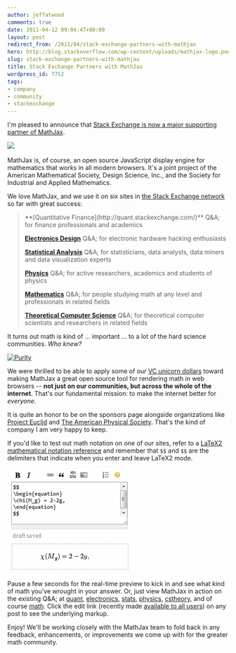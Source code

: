 ```yaml
---
author: jeffatwood
comments: true
date: 2011-04-12 09:04:47+00:00
layout: post
redirect_from: /2011/04/stack-exchange-partners-with-mathjax
hero: http://blog.stackoverflow.com/wp-content/uploads/mathjax-logo.png
slug: stack-exchange-partners-with-mathjax
title: Stack Exchange Partners with MathJax
wordpress_id: 7752
tags:
- company
- community
- stackexchange
---
```


I'm pleased to announce that [Stack Exchange is now a major supporting partner of MathJax](http://www.mathjax.org/sponsors/).

[![](http://blog.stackoverflow.com/wp-content/uploads/mathjax-logo.png)](http://www.mathjax.org)

MathJax is, of course, an open source JavaScript display engine for mathematics that works in all modern browsers. It's a joint project of the American Mathematical Society, Design Science, Inc., and the Society for Industrial and Applied Mathematics.

We love MathJax, and we use it on six sites in [the Stack Exchange network](http://stackexchange.com/sites) so far with great success:



<blockquote>
**[Quantitative Finance](http://quant.stackexchange.com/)**
Q&A; for finance professionals and academics

**[Electronics Design](http://electronics.stackexchange.com/)**
Q&A; for electronic hardware hacking enthusiasts

**[Statistical Analysis](http://stats.stackexchange.com/)**
Q&A; for statisticians, data analysts, data miners and data visualization experts

**[Physics](http://physics.stackexchange.com/)**
Q&A; for active researchers, academics and students of physics

**[Mathematics](http://math.stackexchange.com/)**
Q&A; for people studying math at any level and professionals in related fields

**[Theoretical Computer Science](http://cstheory.stackexchange.com/)**
Q&A; for theoretical computer scientists and researchers in related fields
</blockquote>



It turns out math is kind of ... important ... to a lot of the hard science communities. _Who knew?_

[![Purity](http://blog.stackoverflow.com/wp-content/uploads/xkcd-fields-arranged-by-purity.png)](http://xkcd.com/435/)

We were thrilled to be able to apply some of our [VC unicorn dollars](http://blog.stackoverflow.com/2011/03/a-new-name-for-stack-overflow-with-surprise-ending/) toward making MathJax a great open source tool for rendering math in web browsers -- **not just on our communities, but across the whole of the internet**. That's our fundamental mission: to make the internet better for _everyone_.

It is quite an honor to be on the sponsors page alongside organizations like [Project Euclid](http://projecteuclid.org) and [The American Physical Society](http://www.aps.org/). That's the kind of company I am very happy to keep. 

If you'd like to test out math notation on one of our sites, refer to a [LaTeX2 mathematical notation reference](http://www.math.harvard.edu/texman/) and remember that `$$` and `$$` are the delimiters that indicate when you enter and leave LaTeX2 mode.

![](/images/wordpress/mathjax-math-stackexchange-preview.png)

Pause a few seconds for the real-time preview to kick in and see what kind of math you've wrought in your answer. Or, just view MathJax in action on the existing Q&A; at [quant](http://quant.stackexchange.com/), [electronics](http://electronics.stackexchange.com/), [stats](http://stats.stackexchange.com/),  [physics](http://physics.stackexchange.com/), [cstheory](http://cstheory.stackexchange.com/), and of course [math](http://math.stackexchange.com/). Click the edit link (recently made [available to all users](http://blog.stackoverflow.com/2011/02/suggested-edits-and-edit-review/)) on any post to see the underlying markup.

Enjoy! We'll be working closely with the MathJax team to fold back in any feedback, enhancements, or improvements we come up with for the greater math community.
